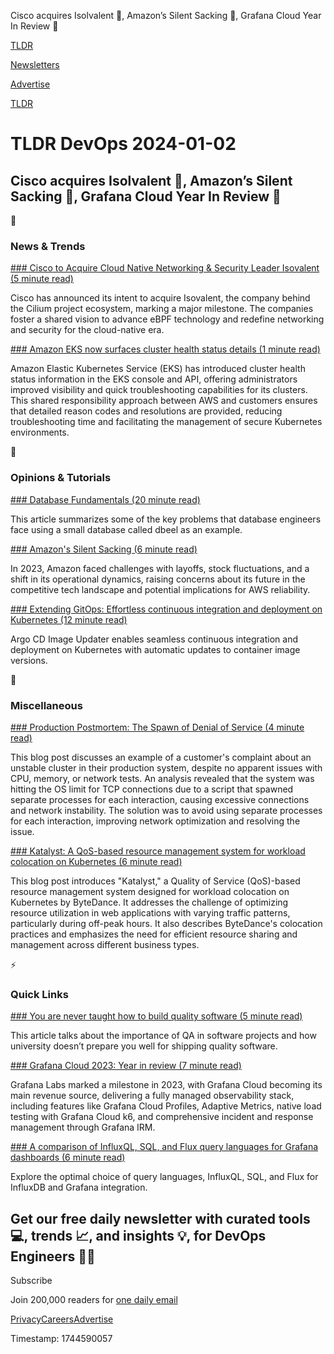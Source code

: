 Cisco acquires Isolvalent 🏢, Amazon’s Silent Sacking 🐍, Grafana Cloud Year In Review 🎉

[TLDR](/)

[Newsletters](/newsletters)

[Advertise](https://advertise.tldr.tech/)

[TLDR](/)

# TLDR DevOps 2024-01-02

## Cisco acquires Isolvalent 🏢, Amazon’s Silent Sacking 🐍, Grafana Cloud Year In Review 🎉

📱

### News & Trends

[### Cisco to Acquire Cloud Native Networking & Security Leader Isovalent (5 minute read)](https://isovalent.com/blog/post/cisco-acquires-isovalent/?utm_source=tldrdevops)

Cisco has announced its intent to acquire Isovalent, the company behind the Cilium project ecosystem, marking a major milestone. The companies foster a shared vision to advance eBPF technology and redefine networking and security for the cloud-native era.

[### Amazon EKS now surfaces cluster health status details (1 minute read)](https://aws.amazon.com/about-aws/whats-new/2023/12/amazon-eks-surfaces-cluster-health-status-details/?utm_source=tldrdevops)

Amazon Elastic Kubernetes Service (EKS) has introduced cluster health status information in the EKS console and API, offering administrators improved visibility and quick troubleshooting capabilities for its clusters. This shared responsibility approach between AWS and customers ensures that detailed reason codes and resolutions are provided, reducing troubleshooting time and facilitating the management of secure Kubernetes environments.

🚀

### Opinions & Tutorials

[### Database Fundamentals (20 minute read)](https://tontinton.com/posts/database-fundementals/?utm_source=tldrdevops)

This article summarizes some of the key problems that database engineers face using a small database called dbeel as an example.

[### Amazon's Silent Sacking (6 minute read)](https://justingarrison.com/blog/2023-12-30-amazons-silent-sacking/?utm_source=tldrdevops)

In 2023, Amazon faced challenges with layoffs, stock fluctuations, and a shift in its operational dynamics, raising concerns about its future in the competitive tech landscape and potential implications for AWS reliability.

[### Extending GitOps: Effortless continuous integration and deployment on Kubernetes (12 minute read)](https://www.cncf.io/blog/2023/12/26/extending-gitops-effortless-continuous-integration-and-deployment-on-kubernetes/?utm_source=tldrdevops)

Argo CD Image Updater enables seamless continuous integration and deployment on Kubernetes with automatic updates to container image versions.

🎁

### Miscellaneous

[### Production Postmortem: The Spawn of Denial of Service (4 minute read)](https://ayende.com/blog/200289-B/production-postmortem-the-spawn-of-denial-of-service?utm_source=tldrdevops)

This blog post discusses an example of a customer's complaint about an unstable cluster in their production system, despite no apparent issues with CPU, memory, or network tests. An analysis revealed that the system was hitting the OS limit for TCP connections due to a script that spawned separate processes for each interaction, causing excessive connections and network instability. The solution was to avoid using separate processes for each interaction, improving network optimization and resolving the issue.

[### Katalyst: A QoS-based resource management system for workload colocation on Kubernetes (6 minute read)](https://gokatalyst.io/blog/2023/12/06/katalyst-a-qos-based-resource-management-system-for-workload-colocation-on-kubernetes/?utm_source=tldrdevops)

This blog post introduces "Katalyst," a Quality of Service (QoS)-based resource management system designed for workload colocation on Kubernetes by ByteDance. It addresses the challenge of optimizing resource utilization in web applications with varying traffic patterns, particularly during off-peak hours. It also describes ByteDance's colocation practices and emphasizes the need for efficient resource sharing and management across different business types.

⚡️

### Quick Links

[### You are never taught how to build quality software (5 minute read)](https://www.florianbellmann.com/blog/never-taught-qa?utm_source=tldrdevops)

This article talks about the importance of QA in software projects and how university doesn’t prepare you well for shipping quality software.

[### Grafana Cloud 2023: Year in review (7 minute read)](https://grafana.com/blog/2023/12/26/grafana-cloud-2023-year-in-review/?utm_source=tldrdevops)

Grafana Labs marked a milestone in 2023, with Grafana Cloud becoming its main revenue source, delivering a fully managed observability stack, including features like Grafana Cloud Profiles, Adaptive Metrics, native load testing with Grafana Cloud k6, and comprehensive incident and response management through Grafana IRM.

[### A comparison of InfluxQL, SQL, and Flux query languages for Grafana dashboards (6 minute read)](https://grafana.com/blog/2023/12/29/a-comparison-of-influxql-sql-and-flux-query-languages-for-grafana-dashboards/?utm_source=tldrdevops)

Explore the optimal choice of query languages, InfluxQL, SQL, and Flux for InfluxDB and Grafana integration.

## Get our free daily newsletter with curated tools 💻, trends 📈, and insights 💡, for DevOps Engineers 👨‍💻

Subscribe

Join 200,000 readers for [one daily email](/api/latest/devops)

[Privacy](/privacy)[Careers](https://jobs.ashbyhq.com/tldr.tech)[Advertise](/devops/advertise)

Timestamp: 1744590057